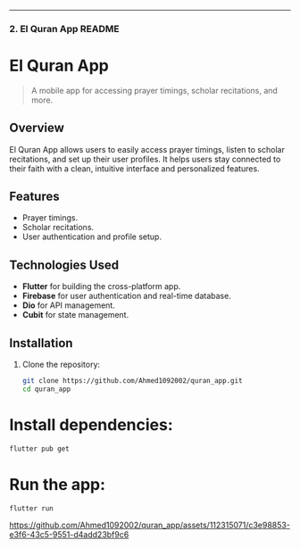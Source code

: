 
---

### **2. El Quran App** README


# El Quran App
> A mobile app for accessing prayer timings, scholar recitations, and more.

## Overview
El Quran App allows users to easily access prayer timings, listen to scholar recitations, and set up their user profiles. It helps users stay connected to their faith with a clean, intuitive interface and personalized features.

## Features
- Prayer timings.
- Scholar recitations.
- User authentication and profile setup.

## Technologies Used
- **Flutter** for building the cross-platform app.
- **Firebase** for user authentication and real-time database.
- **Dio** for API management.
- **Cubit** for state management.

## Installation
1. Clone the repository:
   ```bash
   git clone https://github.com/Ahmed1092002/quran_app.git
   cd quran_app
# Install dependencies:
  ```bash
flutter pub get
```
# Run the app:

```
flutter run
```

https://github.com/Ahmed1092002/quran_app/assets/112315071/c3e98853-e3f6-43c5-9551-d4add23bf9c6


